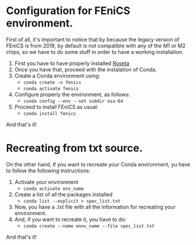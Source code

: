 # Configuration for FEniCS environment.
First of all, it's important to notice that by because the legacy version of FEniCS is from 2019,
by default is not compatible with any of the M1 or M2 chips, so we have to do some stuff in order 
to have a working installation.
1. First you have to have properly installed [Roseta](https://support.apple.com/en-us/HT211861)
2. Once you have that, proceed with the instalation of Conda.
3. Create a Conda environment using:
    * `conda create -n fenics`
    * `conda activate fenics`
4. Configure properly the environment, as follows:
    * `conda config --env --set subdir osx-64`
5. Proceed to install FEniCS as usual:
    * `conda install fenics`

And that's it!


# Recreating from txt source.
On the other hand, if you want to recreate your Conda environment, yu have to follow the following instructions:
1. Activate your environment 
    * `conda activate env_name`
2. Create a list of all the packages installed
    * `conda list --explicit > spec_list.txt`
3. Now, you have a .txt file with all the information for recreating your environment.
4. And, if you want to recreate it, you have to do:
    * `conda create --name ennv_name --file spec_list.txt`

And that's it!

